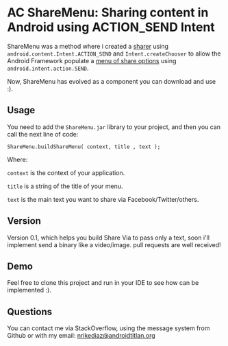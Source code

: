 AC ShareMenu: Sharing content in Android using ACTION_SEND Intent
=================================================================

ShareMenu was a method where i created a [sharer][sharer] using 
`android.content.Intent.ACTION_SEND` and `Intent.createChooser` to allow
the Android Framework populate a [menu of share options][call] using
`android.intent.action.SEND`. 

Now, ShareMenu has evolved as a component you can download and use :).

Usage
-----
You need to add the `ShareMenu.jar` library to your project, and then you can call the next line of code:

`ShareMenu.buildShareMenu( context, title , text );`

Where:

`context` is the context of your application.

`title` is a string of the title of your menu.

`text` is the main text you want to share via Facebook/Twitter/others.

Version
-------
Version 0.1, which helps you build Share Via to pass only a text, soon i'll implement send a binary like a video/image. pull requests are well received!

Demo
----
Feel free to clone this project and run in your IDE to see how can be implemented :).

Questions
---------
You can contact me via StackOverflow, using the message system from Github or with my email: nrikediaz@androidtitlan.org

[sharer]:http://sudarmuthu.com/blog/sharing-content-in-android-using-action_send-intent
[call]: http://www.androidguys.com/2009/11/02/a-call-to-action-action_send-that-is/
